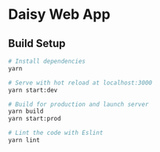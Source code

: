 # Daisy Web App

## Build Setup

``` bash
# Install dependencies
yarn

# Serve with hot reload at localhost:3000
yarn start:dev

# Build for production and launch server
yarn build
yarn start:prod

# Lint the code with Eslint
yarn lint
```

